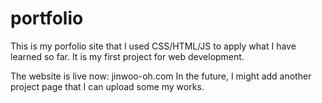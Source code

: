 # portfolio
This is my porfolio site that I used CSS/HTML/JS to apply what I have learned so far. 
It is my first project for web development. 

The website is live now: jinwoo-oh.com
In the future, I might add another project page that I can upload some my works. 

